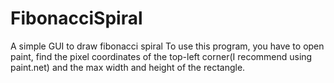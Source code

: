 # FibonacciSpiral
A simple GUI to draw fibonacci spiral
To use this program, you have to open paint, find the pixel coordinates of the top-left corner(I recommend using paint.net) and the max width and height of the rectangle.
